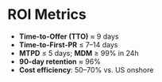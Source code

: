 # ROI Metrics

- **Time-to-Offer (TTO)** ≈ 9 days  
- **Time-to-First-PR** ≤ 7–14 days  
- **MTPD** ≤ 5 days; **MDM** ≥ 99% in 24h  
- **90-day retention** ≈ 96%  
- **Cost efficiency**: 50–70% vs. US onshore